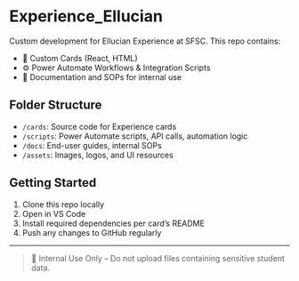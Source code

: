 # Experience_Ellucian

Custom development for Ellucian Experience at SFSC. This repo contains:

- 🎴 Custom Cards (React, HTML)
- ⚙️ Power Automate Workflows & Integration Scripts
- 📄 Documentation and SOPs for internal use

## Folder Structure

- `/cards`: Source code for Experience cards
- `/scripts`: Power Automate scripts, API calls, automation logic
- `/docs`: End-user guides, internal SOPs
- `/assets`: Images, logos, and UI resources

## Getting Started

1. Clone this repo locally
2. Open in VS Code
3. Install required dependencies per card’s README
4. Push any changes to GitHub regularly

---

> 🔐 Internal Use Only – Do not upload files containing sensitive student data.
